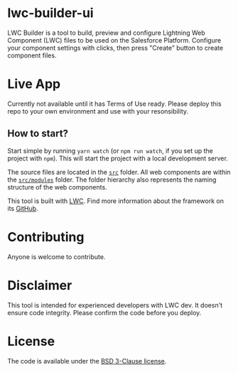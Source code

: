 # lwc-builder-ui

LWC Builder is a tool to build, preview and configure Lightning Web Component (LWC) files to be used on the Salesforce Platform.
Configure your component settings with clicks, then press "Create" button to create component files.

# Live App

Currently not available until it has Terms of Use ready. Please deploy this repo to your own environment and use with your resonsibility.

## How to start?

Start simple by running `yarn watch` (or `npm run watch`, if you set up the project with `npm`). This will start the project with a local development server.

The source files are located in the [`src`](./src) folder. All web components are within the [`src/modules`](./src/modules) folder. The folder hierarchy also represents the naming structure of the web components.

This tool is built with [LWC](https://lwc.dev).
Find more information about the framework on its [GitHub](https://github.com/muenzpraeger/create-lwc-app).

# Contributing

Anyone is welcome to contribute.

# Disclaimer

This tool is intended for experienced developers with LWC dev.
It doesn't ensure code integrity. Please confirm the code before you deploy.

# License

The code is available under the [BSD 3-Clause license](https://github.com/developerforce/lwc-builder/blob/main/LICENSE).
